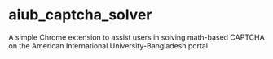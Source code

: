 # aiub_captcha_solver
A simple Chrome extension to assist users in solving math-based CAPTCHA on the American International University-Bangladesh portal

